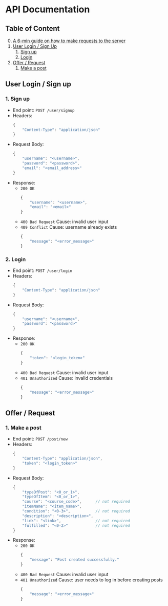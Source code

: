 # API Documentation
## Table of Content
0. [A 6-min guide on how to make requests to the server](https://www.youtube.com/watch?v=cuEtnrL9-H0)
1. [User Login / Sign Up](#login)
   1. [Sign up](#sign-up)
   2. [Login](#log-in)
2. [Offer / Request](#offreq)
   1. [Make a post](#make-a-post)

## User Login / Sign up <a name="login"></a>
### 1. Sign up <a name="sign-up"></a>
- End point: ``POST /user/signup``
- Headers:
    ```javascript
    {
        "Content-Type": "application/json"
    }
    ```
- Request Body:
    ```javascript
    {
        "username": "<username>",
        "password": "<password>",
        "email": "<email_address>"
    }
    ```
- Response:
  - ``200 OK``
    ```javascript
    {
        "username": "<username>",
        "email": "<email>"
    }
    ```
  - ``400 Bad Request`` Cause: invalid user input
  - ``409 Conflict``  Cause: username already exists
    ```javascript
    {
        "message": "<error_message>"
    }
    ```

### 2. Login <a name="log-in"></a>
- End point: ``POST /user/login``
- Headers:
    ```javascript
    {
        "Content-Type": "application/json"
    }
    ```
- Request Body:
    ```javascript
    {
        "username": "<username>",
        "password": "<password>"
    }
    ```
- Response:
  - ``200 OK``
    ```javascript
    {
        "token": "<login_token>"
    }
    ```
  - ``400 Bad Request``  Cause: invalid user input
  - ``401 Unauthorized``  Cause: invalid credentials
    ```javascript
    {
        "message": "<error_message>"
    }
    ```

## Offer / Request <a name="offreq"></a>
### 1. Make a post <a name="make-a-post"></a>
- End point: ``POST /post/new``
- Headers:
    ```javascript
    {
        "Content-Type": "application/json",
        "token": "<login_token>"
    }
    ```
- Request Body:
    ```javascript
    {
        "typeOfPost": "<0_or_1>",
        "typeOfItem": "<0_or_1>",
        "course": "<course_code>",      // not required
        "itemName": "<item_name>",
        "condition": "<0-3>",           // not required
        "description": "<description>",
        "link": "<link>",               // not required
        "fulfilled": "<0-2>"            // not required
    }
    ```
- Response:
  - ``200 OK``
    ```javascript
    {
        "message": "Post created successfully."
    }
    ```
  - ``400 Bad Request``  Cause: invalid user input
  - ``401 Unauthorized``  Cause: user needs to log in before creating posts
    ```javascript
    {
        "message": "<error_message>"
    }
    ```
